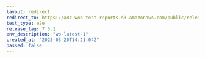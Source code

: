 ```yaml
---
layout: redirect
redirect_to: https://a8c-woo-test-reports.s3.amazonaws.com/public/release/7.5.1/wp-latest-1/e2e/index.html
test_type: e2e
release_tag: 7.5.1
env_description: "wp-latest-1"
created_at: "2023-03-20T14:21:04Z"
passed: false
---
```


